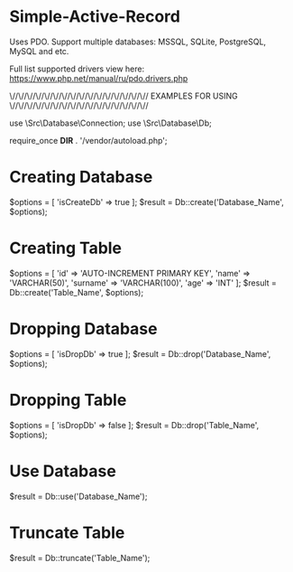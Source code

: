 # Simple-Active-Record

Uses PDO. Support multiple databases: MSSQL, SQLite, PostgreSQL, MySQL and etc.

Full list supported drivers view here:
https://www.php.net/manual/ru/pdo.drivers.php

\\//\\//\\//\\//\\//\\//\\//\\//\\//\\//\\//\\//\\//\\//\\//\\//
EXAMPLES FOR USING
\\//\\//\\//\\//\\//\\//\\//\\//\\//\\//\\//\\//\\//\\//\\//\\//

use \Src\Database\Connection;
use \Src\Database\Db;

require_once __DIR__ . '/vendor/autoload.php';

# Creating Database
$options = [
    'isCreateDb' => true
];
$result = Db::create('Database_Name', $options);

# Creating Table
$options = [
    'id' => 'AUTO-INCREMENT PRIMARY KEY',
    'name' => 'VARCHAR(50)',
    'surname' => 'VARCHAR(100)',
    'age' => 'INT'
];
$result = Db::create('Table_Name', $options);

# Dropping Database
$options = [
    'isDropDb' => true
];
$result = Db::drop('Database_Name', $options);

# Dropping Table
$options = [
    'isDropDb' => false
];
$result = Db::drop('Table_Name', $options);

# Use Database
$result = Db::use('Database_Name');

# Truncate Table
$result = Db::truncate('Table_Name');

